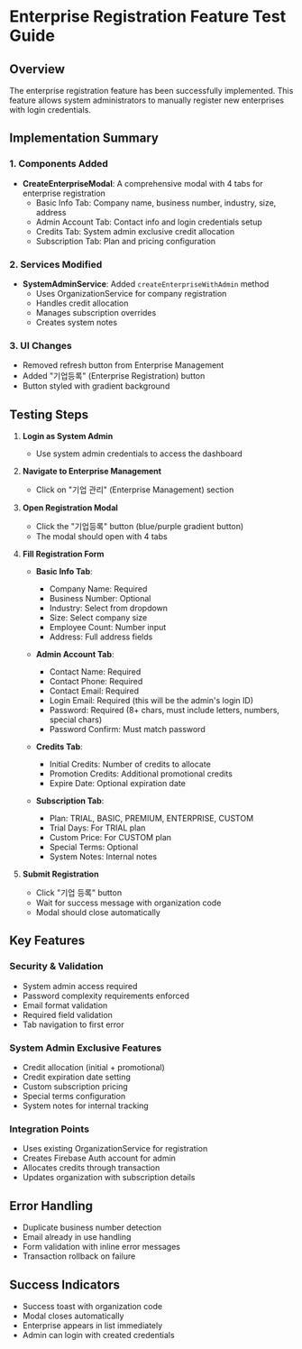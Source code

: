 # Enterprise Registration Feature Test Guide

## Overview
The enterprise registration feature has been successfully implemented. This feature allows system administrators to manually register new enterprises with login credentials.

## Implementation Summary

### 1. Components Added
- **CreateEnterpriseModal**: A comprehensive modal with 4 tabs for enterprise registration
  - Basic Info Tab: Company name, business number, industry, size, address
  - Admin Account Tab: Contact info and login credentials setup
  - Credits Tab: System admin exclusive credit allocation
  - Subscription Tab: Plan and pricing configuration

### 2. Services Modified
- **SystemAdminService**: Added `createEnterpriseWithAdmin` method
  - Uses OrganizationService for company registration
  - Handles credit allocation
  - Manages subscription overrides
  - Creates system notes

### 3. UI Changes
- Removed refresh button from Enterprise Management
- Added "기업등록" (Enterprise Registration) button
- Button styled with gradient background

## Testing Steps

1. **Login as System Admin**
   - Use system admin credentials to access the dashboard

2. **Navigate to Enterprise Management**
   - Click on "기업 관리" (Enterprise Management) section

3. **Open Registration Modal**
   - Click the "기업등록" button (blue/purple gradient button)
   - The modal should open with 4 tabs

4. **Fill Registration Form**
   - **Basic Info Tab**:
     - Company Name: Required
     - Business Number: Optional
     - Industry: Select from dropdown
     - Size: Select company size
     - Employee Count: Number input
     - Address: Full address fields
   
   - **Admin Account Tab**:
     - Contact Name: Required
     - Contact Phone: Required
     - Contact Email: Required
     - Login Email: Required (this will be the admin's login ID)
     - Password: Required (8+ chars, must include letters, numbers, special chars)
     - Password Confirm: Must match password
   
   - **Credits Tab**:
     - Initial Credits: Number of credits to allocate
     - Promotion Credits: Additional promotional credits
     - Expire Date: Optional expiration date
   
   - **Subscription Tab**:
     - Plan: TRIAL, BASIC, PREMIUM, ENTERPRISE, CUSTOM
     - Trial Days: For TRIAL plan
     - Custom Price: For CUSTOM plan
     - Special Terms: Optional
     - System Notes: Internal notes

5. **Submit Registration**
   - Click "기업 등록" button
   - Wait for success message with organization code
   - Modal should close automatically

## Key Features

### Security & Validation
- System admin access required
- Password complexity requirements enforced
- Email format validation
- Required field validation
- Tab navigation to first error

### System Admin Exclusive Features
- Credit allocation (initial + promotional)
- Credit expiration date setting
- Custom subscription pricing
- Special terms configuration
- System notes for internal tracking

### Integration Points
- Uses existing OrganizationService for registration
- Creates Firebase Auth account for admin
- Allocates credits through transaction
- Updates organization with subscription details

## Error Handling
- Duplicate business number detection
- Email already in use handling
- Form validation with inline error messages
- Transaction rollback on failure

## Success Indicators
- Success toast with organization code
- Modal closes automatically
- Enterprise appears in list immediately
- Admin can login with created credentials